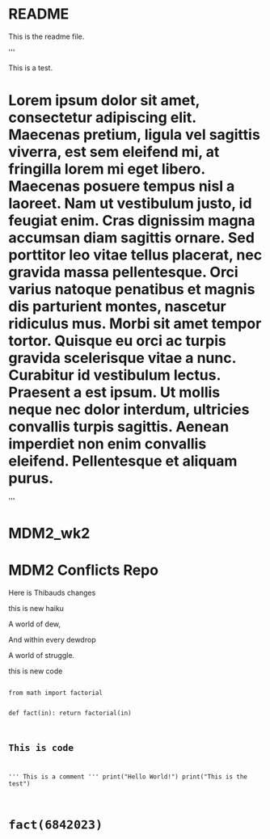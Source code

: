 README
=======
This is the readme file.

'''

This is a test.

Lorem ipsum dolor sit amet, consectetur adipiscing elit. Maecenas pretium, ligula vel sagittis viverra, est sem eleifend mi, at fringilla lorem mi eget libero. Maecenas posuere tempus nisl a laoreet. Nam ut vestibulum justo, id feugiat enim. Cras dignissim magna accumsan diam sagittis ornare. Sed porttitor leo vitae tellus placerat, nec gravida massa pellentesque. Orci varius natoque penatibus et magnis dis parturient montes, nascetur ridiculus mus. Morbi sit amet tempor tortor. Quisque eu orci ac turpis gravida scelerisque vitae a nunc. Curabitur id vestibulum lectus. Praesent a est ipsum. Ut mollis neque nec dolor interdum, ultricies convallis turpis sagittis. Aenean imperdiet non enim convallis eleifend. Pellentesque et aliquam purus.
=======
'''

# MDM2_wk2

MDM2 Conflicts Repo
===================

Here is Thibauds changes

this is new haiku

A world of dew,

And within every dewdrop

A world of struggle.

this is new code

<code> 
from math import factorial

def fact(in):
	return factorial(in)

## This is code
'''
This is a comment
'''
print("Hello World!")
print("This is the test")

fact(6842023)
=======
